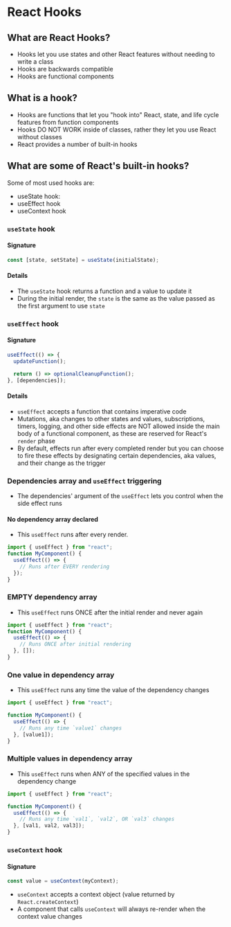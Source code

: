 # React Hooks

## What are React Hooks?

- Hooks let you use states and other React features without needing to write a class
- Hooks are backwards compatible
- Hooks are functional components

## What is a hook?

- Hooks are functions that let you "hook into" React, state, and life cycle features from function components
- Hooks DO NOT WORK inside of classes, rather they let you use React without classes
- React provides a number of built-in hooks

## What are some of React's built-in hooks?

Some of most used hooks are:

- useState hook:
- useEffect hook
- useContext hook

### `useState` hook

#### Signature

```js
const [state, setState] = useState(initialState);
```

#### Details

- The `useState` hook returns a function and a value to update it
- During the initial render, the `state` is the same as the value passed as the first argument to use `state`

### `useEffect` hook

#### Signature

```js
useEffect(() => {
  updateFunction();

  return () => optionalCleanupFunction();
}, [dependencies]);
```

#### Details

- `useEffect` accepts a function that contains imperative code
- Mutations, aka changes to other states and values, subscriptions, timers, logging, and other side effects are NOT allowed inside the main body of a functional component, as these are reserved for React's `render` phase
- By default, effects run after every completed render but you can choose to fire these effects by designating certain dependencies, aka values, and their change as the trigger

### Dependencies array and `useEffect` triggering

- The dependencies' argument of the `useEffect` lets you control when the side effect runs

#### No dependency array declared

- This `useEffect` runs after every render.

```js
import { useEffect } from "react";
function MyComponent() {
  useEffect(() => {
    // Runs after EVERY rendering
  });
}
```

### EMPTY dependency array

- This `useEffect` runs ONCE after the initial render and never again

```js
import { useEffect } from "react";
function MyComponent() {
  useEffect(() => {
    // Runs ONCE after initial rendering
  }, []);
}
```

### One value in dependency array

- This `useEffect` runs any time the value of the dependency changes

```js
import { useEffect } from "react";

function MyComponent() {
  useEffect(() => {
    // Runs any time `value1` changes
  }, [value1]);
}
```

### Multiple values in dependency array

- This `useEffect` runs when ANY of the specified values in the dependency change

```js
import { useEffect } from "react";

function MyComponent() {
  useEffect(() => {
    // Runs any time `val1`, `val2`, OR `val3` changes
  }, [val1, val2, val3]);
}
```

### `useContext` hook

#### Signature

```js
const value = useContext(myContext);
```

- `useContext` accepts a context object (value returned by `React.createContext`)
- A component that calls `useContext` will always re-render when the context value changes
